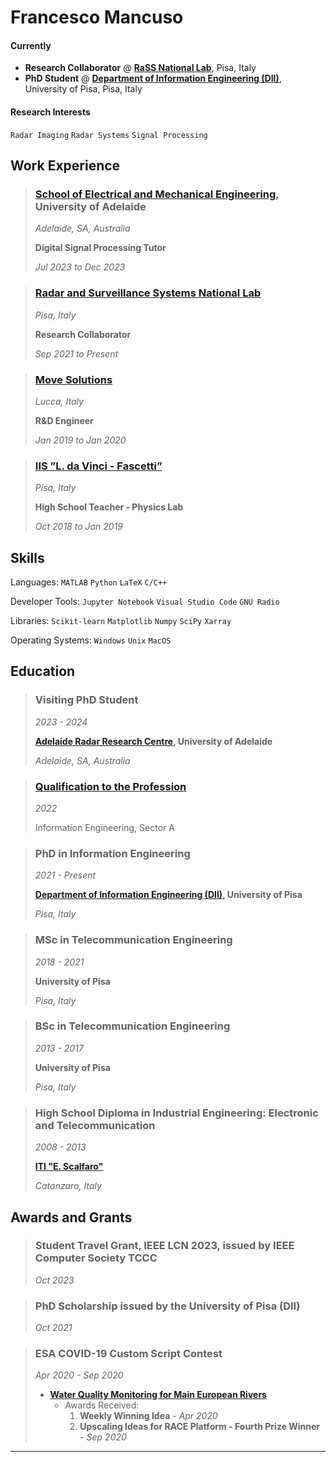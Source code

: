# **Francesco Mancuso**

#### Currently
- **Research Collaborator** @ [**RaSS National Lab**](https://labrass.cnit.it), Pisa, Italy
- **PhD Student** @ [**Department of Information Engineering (DII)**](https://www.dii.unipi.it), University of Pisa, Pisa, Italy

#### Research Interests
`Radar Imaging` `Radar Systems` `Signal Processing`

## Work Experience

> ### [School of Electrical and Mechanical Engineering](https://set.adelaide.edu.au/electrical-mechanical-engineering/), University of Adelaide
> _Adelaide, SA, Australia_
> 
> **Digital Signal Processing Tutor**
> 
> _Jul 2023 to Dec 2023_

> ### [Radar and Surveillance Systems National Lab](https://labrass.cnit.it)
> _Pisa, Italy_
> 
> **Research Collaborator**
> 
> _Sep 2021 to Present_

> ### [Move Solutions](https://www.movesolutions.it)
> _Lucca, Italy_
> 
> **R&D Engineer**
> 
> _Jan 2019 to Jan 2020_

> ### [IIS ”L. da Vinci - Fascetti”](https://www.davincifascetti.it) 
> _Pisa, Italy_
> 
> **High School Teacher - Physics Lab**
> 
> _Oct 2018 to Jan 2019_

## Skills

Languages: `MATLAB` `Python` `LaTeX` `C/C++`

Developer Tools: `Jupyter Notebook` `Visual Studio Code` `GNU Radio`

Libraries: `Scikit-learn` `Matplotlib` `Numpy` `SciPy` `Xarray`

Operating Systems: `Windows` `Unix` `MacOS`

## Education

> ### Visiting PhD Student
> _2023 - 2024_
>
> **[Adelaide Radar Research Centre](https://www.adelaide.edu.au/radar/), University of Adelaide**
> 
> _Adelaide, SA, Australia_

> ### [Qualification to the Profession](https://www.ordineingegneripisa.it/istituzione/albo/?m=45j39350n5147e411)
> _2022_
>
> Information Engineering, Sector A

> ### PhD in Information Engineering
> _2021 - Present_
>
> **[Department of Information Engineering (DII)](https://www.dii.unipi.it), University of Pisa**
> 
> _Pisa, Italy_

> ### MSc in Telecommunication Engineering
> _2018 - 2021_
> 
> **University of Pisa**
> 
> _Pisa, Italy_

> ### BSc in Telecommunication Engineering
> _2013 - 2017_
> 
> **University of Pisa**
> 
> _Pisa, Italy_

> ### High School Diploma in Industrial Engineering: Electronic and Telecommunication
> _2008 - 2013_
> 
> [**ITI "E. Scalfaro"**](https://www.itiscalfaro-cz.it)
> 
> _Catanzaro, Italy_

## Awards and Grants

> ### Student Travel Grant, IEEE LCN 2023, issued by IEEE Computer Society TCCC
> _Oct 2023_

> ### PhD Scholarship issued by the University of Pisa (DII)
> _Oct 2021_

> ### ESA COVID-19 Custom Script Contest
> _Apr 2020 - Sep 2020_
> - [**Water Quality Monitoring for Main European Rivers**](https://www.sentinel-hub.com/develop/community/contest-covid/)
>     * Awards Received:
>         1. **Weekly Winning Idea** - _Apr 2020_
>         2. **Upscaling Ideas for RACE Platform - Fourth Prize Winner** - _Sep 2020_

---
